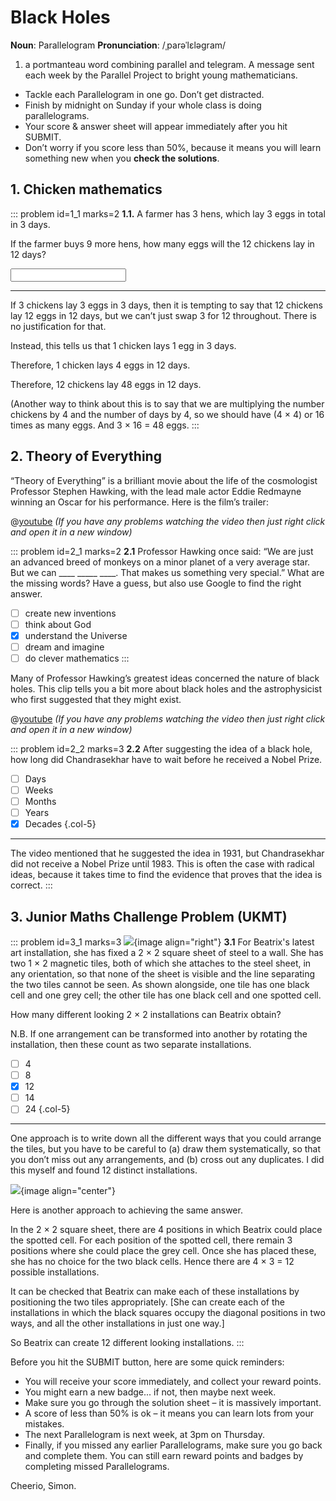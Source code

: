 # Black Holes

<div class="dictionary">

__Noun__: Parallelogram
__Pronunciation__: /ˌparəˈlɛləɡram/

1. a portmanteau word combining parallel and telegram. A message sent each
week by the Parallel Project to bright young mathematicians.

</div>

*	Tackle each Parallelogram in one go. Don’t get distracted.
*	Finish by midnight on Sunday if your whole class is doing parallelograms.
*	Your score & answer sheet will appear immediately after you hit SUBMIT.
*	Don’t worry if you score less than 50%, because it means you will learn something new when you __check the solutions__.


## 1. Chicken mathematics

::: problem id=1_1 marks=2
__1.1.__ A farmer has 3 hens, which lay 3 eggs in total in 3 days.

If the farmer buys 9 more hens, how many eggs will the 12 chickens lay in 12 days?

<input type="number" solution="48"/>

---

If 3 chickens lay 3 eggs in 3 days, then it is tempting to say that 12 chickens lay 12 eggs in 12 days, but we can’t just swap 3 for 12 throughout. There is no justification for that.

Instead, this tells us that 1 chicken lays 1 egg in 3 days.

Therefore, 1 chicken lays 4 eggs in 12 days.

Therefore, 12 chickens lay 48 eggs in 12 days.

(Another way to think about this is to say that we are multiplying the number chickens by 4 and the number of days by 4, so we should have (4 × 4) or 16 times as many eggs. And 3 × 16 = 48 eggs.
:::


## 2.	Theory of Everything

“Theory of Everything” is a brilliant movie about the life of the cosmologist Professor Stephen Hawking, with the lead male actor Eddie Redmayne winning an Oscar for his performance. Here is the film’s trailer:

@[youtube](Salz7uGp72c?rel=0) _(If you have any problems watching the video then just right click and open it in a new window)_

::: problem id=2_1 marks=2
__2.1__ Professor Hawking once said: “We are just an advanced breed of monkeys on a minor planet of a very average star. But we can ____ _____ ____. That makes us something very special.” What are the missing words? Have a guess, but also use Google to find the right answer.

* [ ] create new inventions
* [ ] think about God
* [x] understand the Universe
* [ ] dream and imagine
* [ ] do clever mathematics
:::

Many of Professor Hawking’s greatest ideas concerned the nature of black holes. This clip tells you a bit more about black holes and the astrophysicist who first suggested that they might exist.

@[youtube](5p3kBc2FxMQ?rel=0) _(If you have any problems watching the video then just right click and open it in a new window)_

::: problem id=2_2 marks=3
__2.2__ After suggesting the idea of a black hole, how long did Chandrasekhar have to wait before he received a Nobel Prize.

* [ ] Days
* [ ] Weeks  	
* [ ] Months
* [ ] Years
* [x] Decades
{.col-5}

---

The video mentioned that he suggested the idea in 1931, but Chandrasekhar did not receive a Nobel Prize until 1983. This is often the case with radical ideas, because it takes time to find the evidence that proves that the idea is correct.
:::


## 3.	Junior Maths Challenge Problem (UKMT)
<!--- (2013) Q25 --->

::: problem id=3_1 marks=3
![](/resources/8-07-black-holes/3-question.jpg){image align="right"}
__3.1__ For Beatrix's latest art installation, she has fixed a 2 × 2 square sheet of steel to a wall. She has two 1 × 2 magnetic tiles, both of which she attaches to the steel sheet, in any orientation, so that none of the sheet is visible and the line separating the two tiles cannot be seen. As shown alongside, one tile has one black cell and one grey cell; the other tile has one black cell and one spotted cell.

How many different looking 2 × 2 installations can Beatrix obtain?

N.B. If one arrangement can be transformed into another by rotating the installation, then these count as two separate installations.

* [ ] 4
* [ ] 8
* [x] 12
* [ ] 14
* [ ] 24
{.col-5}

---

One approach is to write down all the different ways that you could arrange the tiles, but you have to be careful to (a) draw them systematically, so that you don’t miss out any arrangements, and (b) cross out any duplicates. I did this myself and found 12 distinct installations.

![](/resources/8-07-black-holes/3-answer.jpg){image align="center"}

Here is another approach to achieving the same answer.

In the 2 × 2 square sheet, there are 4 positions in which Beatrix could place the spotted cell. For each position of the spotted cell, there remain 3 positions where she could place the grey cell. Once she has placed these, she has no choice for the two black cells. Hence there are 4 × 3 = 12 possible installations.

It can be checked that Beatrix can make each of these installations by positioning the two tiles appropriately. [She can create each of the installations in which the black squares occupy the diagonal positions in two ways, and all the other installations in just one way.]

So Beatrix can create 12 different looking installations.
:::

Before you hit the SUBMIT button, here are some quick reminders:

*	You will receive your score immediately, and collect your reward points.
*	You might earn a new badge... if not, then maybe next week.
*	Make sure you go through the solution sheet – it is massively important.
*	A score of less than 50% is ok – it means you can learn lots from your mistakes.
*	The next Parallelogram is next week, at 3pm on Thursday.
*	Finally, if you missed any earlier Parallelograms, make sure you go back and complete them. You can still earn reward points and badges by completing missed Parallelograms.

Cheerio,
Simon.
